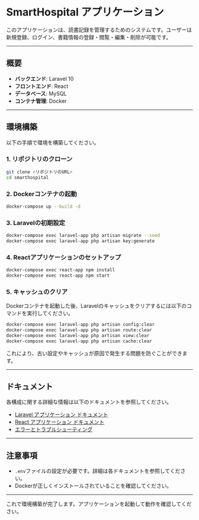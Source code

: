 # SmartHospital アプリケーション

このアプリケーションは、読書記録を管理するためのシステムです。ユーザーは新規登録、ログイン、書籍情報の登録・閲覧・編集・削除が可能です。

---

## 概要

- **バックエンド**: Laravel 10
- **フロントエンド**: React
- **データベース**: MySQL
- **コンテナ管理**: Docker

---

## 環境構築

以下の手順で環境を構築してください。

### 1. リポジトリのクローン

```bash
git clone <リポジトリのURL>
cd smarthospital
```

### 2. Dockerコンテナの起動

```bash
docker-compose up --build -d
```

### 3. Laravelの初期設定

```bash
docker-compose exec laravel-app php artisan migrate --seed
docker-compose exec laravel-app php artisan key:generate
```

### 4. Reactアプリケーションのセットアップ

```bash
docker-compose exec react-app npm install
docker-compose exec react-app npm start
```

### 5. キャッシュのクリア

Dockerコンテナを起動した後、Laravelのキャッシュをクリアするには以下のコマンドを実行してください。

```bash
docker-compose exec laravel-app php artisan config:clear
docker-compose exec laravel-app php artisan route:clear
docker-compose exec laravel-app php artisan view:clear
docker-compose exec laravel-app php artisan cache:clear
```

これにより、古い設定やキャッシュが原因で発生する問題を防ぐことができます。

---

## ドキュメント

各構成に関する詳細な情報は以下のドキュメントを参照してください。

- [Laravel アプリケーション ドキュメント](./docs/laravel-app-doc.md)
- [React アプリケーション ドキュメント](./docs/react-docs.md)
- [エラーとトラブルシューティング](./docs/error.md)

---

## 注意事項

- `.env`ファイルの設定が必要です。詳細は各ドキュメントを参照してください。
- Dockerが正しくインストールされていることを確認してください。

---

これで環境構築が完了します。アプリケーションを起動して動作を確認してください。